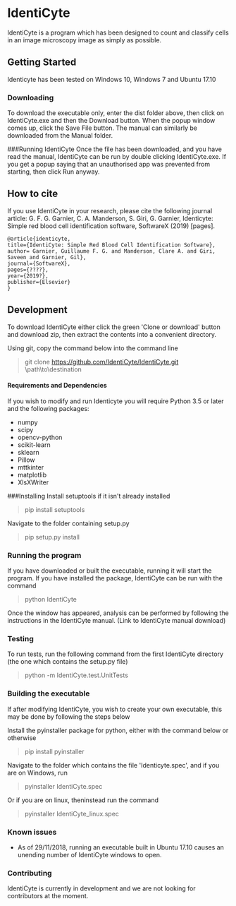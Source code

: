 # IdentiCyte
IdentiCyte is a program which has been designed to count and classify cells in an image microscopy image as simply as possible. 
## Getting Started 

Identicyte has been tested on Windows 10, Windows 7 and Ubuntu 17.10
### Downloading
To download the executable only, enter the dist folder above, then click on IdentiCyte.exe and then the Download button. When the popup window comes up, click the Save File button. The manual can similarly be downloaded from the Manual folder. 

###Running IdentiCyte
Once the file has been downloaded, and you have read the manual, IdentiCyte can be run by double clicking IdentiCyte.exe. If you get a popup saying that an unauthorised app was prevented from starting, then click Run anyway.

## How to cite
If you use IdentiCyte in your research, please cite the following journal article:
G. F. G. Garnier, C. A. Manderson, S. Giri, G. Garnier, Identicyte: Simple red blood cell identification software, SoftwareX (2019) [pages].

    @article{identicyte,  
    title={IdentiCyte: Simple Red Blood Cell Identification Software},  
	author= Garnier, Guillaume F. G. and Manderson, Clare A. and Giri, Saveen and Garnier, Gil},
	journal={SoftwareX},
	pages={????},
	year={2019?},
	publisher={Elsevier}
    }


## Development

To download IdentiCyte either click the green 'Clone or download' button and download zip, then extract the contents into a convenient directory.

Using git, copy the command below into the command line
> git clone https://github.com/IdentiCyte/IdentiCyte.git \path\to\destination

#### Requirements and Dependencies
If you wish to modify and run Identicyte you will require Python 3.5 or later and the following packages:

+ numpy
+ scipy
+ opencv-python
+ scikit-learn
+ sklearn
+ Pillow
+ mttkinter
+ matplotlib
+ XlsXWriter

###Installing
Install setuptools if it isn't already installed
> pip install setuptools 

Navigate to the folder containing setup.py 

> pip setup.py install 


### Running the program

If you have downloaded or built the executable, running it will start the program.
If you have installed the package, IdentiCyte can be run with the command
> python IdentiCyte

Once the window has appeared, analysis can be performed by following the instructions in the IdentiCyte manual. (Link to IdentiCyte manual download)

### Testing
To run tests, run the following command from the first IdentiCyte directory (the one which contains the setup.py file)
> python -m IdentiCyte.test.UnitTests

### Building the executable
If after modifying IdentiCyte, you wish to create your own executable, this may be done by following the steps below

Install the pyinstaller package for python, either with the command below or otherwise
> pip install pyinstaller

Navigate to the folder which contains the file 'Identicyte.spec', and if you are on Windows, run 

> pyinstaller IdentiCyte.spec

Or if you are on linux, theninstead run the command

> pyinstaller IdentiCyte_linux.spec

### Known issues
+ As of 29/11/2018, running an executable built in Ubuntu 17.10 causes an unending number of IdentiCyte windows to open.  
### Contributing
IdentiCyte is currently in development and  we are not looking for contributors at the moment.
